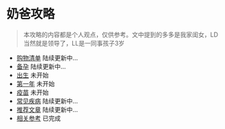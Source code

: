 奶爸攻略
===

>本攻略的内容都是个人观点，仅供参考。文中提到的多多是我家闺女，LD当然就是领导了，LL是一同事孩子3岁

- [购物清单](./00.Shopping.md) 陆续更新中...
- [备孕](./01.Prepare.md) 陆续更新中...
- [出生](./02.Childbirth.md) 未开始
- [第一年](./03.FirstYear.md) 未开始
- [疫苗](./04.Vaccine.md) 未开始
- [常见疾病](./05.Disease.md) 陆续更新中...
- [推荐文章](./08.Article.md) 陆续更新中...
- [相关参考](./09.References.md) 已完成


